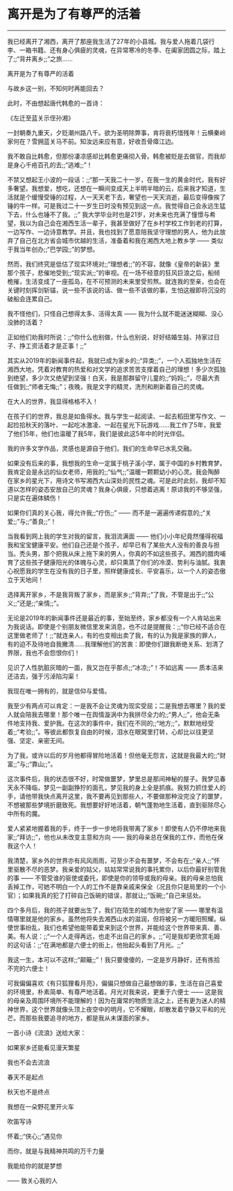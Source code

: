 # 离开是为了有尊严的活着

----

我已经离开了湘西，离开了那座我生活了27年的小县城。我与爱人拖着几袋行李、一箱书籍、还有身心俱疲的灵魂，在异常寒冷的冬季、在阖家团圆之际，踏上了;;“背井离乡;;”之旅……

离开是为了有尊严的活着

与故乡这一别，不知何时再能回去？

此时，不由想起唐代韩愈的一首诗：

《左迁至蓝关示侄孙湘》

一封朝奏九重天，夕贬潮州路八千。欲为圣明除弊事，肯将衰朽惜残年！云横秦岭家何在？雪拥蓝关马不前。知汝远来应有意，好收吾骨瘴江边。

我不敢自比韩愈，但那份凄凉感却比韩愈更痛彻入骨。韩愈被贬是去做官，而我却是身心千疮百孔的去;;“逃难;;”！

不禁又想起王小波的一段话：;;“那一天我二十一岁，在我一生的黄金时代，我有好多奢望。我想爱，想吃，还想在一瞬间变成天上半明半暗的云，后来我才知道，生活就是个缓慢受锤的过程，人一天天老下去，奢望也一天天消逝，最后变得像挨了锤的牛一样。可是我过二十一岁生日时没有预见到这一点。我觉得自己会永远生猛下去，什么也锤不了我。;;”
我大学毕业时也是21岁，对未来也充满了憧憬与希望，我以为自己会在湘西生活一辈子，我甚至做好了在乡村学校工作到老的打算，一边写作、一边诗意教学。并且，我也找到了愿意陪我坚守理想的男人，他为此放弃了自己在北方省会城市优越的生活，准备着和我在湘西大地上教乡学 —— 类似于我当年创办;;“巴学园;;”的梦想。

然而，我们终究是低估了现实环境对;;“理想者;;”的不容，就像《皇帝的新装》里那个孩子，悲催地受到;;“现实派;;”的审视。在一场不经意的狂风巨浪之后，船倾桅摧，生活变成了一座孤岛，在不可预测的未来里受煎熬。就连我的至亲，也会在关键时刻挥剑斩锚，说一些不该说的话、做一些不该做的事，生怕这艘即将沉没的破船会连累自己。

我不怪他们，只怪自己想得太多、活得太真 —— 我为什么就不能迷迷糊糊、没心没肺的活着？

正如他们劝我时所说：;;“你什么也别做，什么也别说，好好结婚生娃、持家过日子、挣工资活着才是正事！;;”

其实从2019年的新闻事件起，我就已成为家乡的;;“异类;;”，一个人孤独地生活在湘西大地，凭着对教育的热爱和对文学的追求苦苦支撑着自己的理想！多少次孤独到绝望，多少次又绝望到坚强！白天，我是那群留守儿童的;;“妈妈;;”，尽最大责任做到;;“师者无悔;;”；夜晚，我是文字的精灵，洗剂和刷新着自己的灵魂。

在大人的世界，我显得格格不入！

在孩子们的世界，我总是如鱼得水。我与学生一起阅读、一起去稻田里写作文、一起捡拾秋天的落叶、一起吃冰激凌、一起在星光下玩游戏……我工作了5年，我爱了他们5年，他们也温暖了我5年，我们是彼此这5年中的时光伴侣。

我的许多文学作品，灵感也是源自于他们，我们的生命早已水乳交融。

如果没有后来的事，我想我的生命一定属于桃子溪小学，属于中国的乡村教育梦。我肯定会是永远的仙女老师，用我的;;“仙气;;”温暖一颗颗幼小的心灵。我会陶醉在家乡的星光下，用诗文书写湘西大山深处的民性之魂。可是此时此刻，我却不知道以怎样的姿态安放自己的灵魂？我身心俱疲，只想着逃离！原谅我的不够坚强，只是实在遍体鳞伤！

如果你们真的关心我，得允许我;;“疗伤;;” —— 而不是一遍遍传递假意的;;“关爱;;”与;;“善良;;”！

当我看到网上我的学生对我的留言，我泪流满面 —— 他们小小年纪竟然懂得祝福我和宝宝健康平安。他们自己还是个孩子，却早已有了某些大人没有的善良与担当。秃头男，那个把我从床上拖下来的男人，你真的不如这些孩子。湘西的腊肉哺育了这些孩子健康阳光的体魄与心灵，却只熏蒸了你们的冷漠、势利与油腻。我衷心祝愿我的学生在没有我的日子里，照样健康成长、平安喜乐，以一个人的姿态傲立于天地间！

选择离开家乡，不是我背叛了家乡，而是家乡;;“背弃;;”了我，不管是出于;;“公义;;”还是;;“亲情;;”。

无论是2019年的新闻事件还是最近的事，至始至终，家乡都没有一个人肯站出来为我说话。即使是个别朋友微信里发来消息，也不过是提醒我：;;“你已经不适合在这里做老师了！;;”就连亲人，有的也变相出卖了我，有的认为我是家族的罪人，有的迫不及待地自我撇清……我理解他们的苦衷：即使你们跟我断绝关系、划清了界限，我也不会怨恨你们！

见识了人性肮脏灰暗的一面，我又岂在乎那点;;“冰凉;;”！不如远离 —— 质本洁来还洁去，强于污淖陷沟渠！

我现在唯一拥有的，就是信仰与爱情。

我至少有两点可以肯定：一是我不会让灵魂为现实受屈；二是我想去哪里？我的爱人就会陪我去哪里！那个唯一在舆情漩涡中为我拼尽全力的;;“男人;;”，他会无条件地支持我、爱护我。在这次的事件中，我们在不同的;;“地方;;”，默默地经受着;;“考验;;”。等彼此都恢复自由的时候，泪水在眼窝里打转，心却比以往更坚强、坚定、亲密无间。

为了我，或许以后的岁月他都得冒险地活着！但他毫无怨言，这就是我最大的;;“财富;;”与;;“靠山;;”。

这次事件后，我的状态很不好，时常做噩梦，梦里总是那间神秘的屋子。我梦见春天永不降临，梦见一副副狰狞的面孔，梦见我的身上全是抓痕。我努力抓住爱人的手，请他带我快点离开这里，我不要再见到那些人，不要做那种没完没了的噩梦，不想被那些梦境折磨致死。我想要好好地活着，朝气蓬勃地生活着，直到驱除尽心中所有的魔。

爱人紧紧地握着我的手，终于一步一步地将我带离了家乡！即使有人仍不停地来我家;;“拜访;;”，他也从未改变主意和方向 —— 我的母亲总在保我的工作，而他在保我这个人！

我清楚，家乡外的世界亦有风风雨雨，可至少不会有噩梦，不会有在;;“亲人;;”怀里驱散不尽的恶梦。我亲爱的姑父，姑姑常常说我的事托累你，以后你最好别管我的事 —— 不管受谁的驱使或委托，即使是你的领导或我的母亲。我的母亲总怕我丢掉工作，可她不明白一个人的工作不是靠亲戚来保全（况且你只是局里的一个小官）；如果我真的犯了打碎自己饭碗的错误，那就让;;“饭碗;;”自己来惩处。

四个多月后，我的孩子就要出生了，我们在陌生的城市为他安了家 —— 哪里有温情哪里就是他的家乡。虽然他将失去湘西山水的滋润，但将被另一方暖阳照耀。纵使世事纷乱，我们也希望他能带着爱来到这个世界，并能给这个世界带来真、善、美。有人说：;;“一个人走得再远，也走不出自己的家乡。;;”可是我却更欣赏毛姆的这句话：;;“在满地都是六便士的街上，他抬起头看到了月光。;;”

我这一生，本可以不这样;;“颠簸;;”！我只要傻傻的，一定是岁月静好，还有拣拾不完的六便士！

可我偏偏喜欢《有只狐狸看月亮》，偏偏只想做自己最想做的事，生活在自己喜爱的环境里，朴素简单、有尊严地活着。月光对我来说，更重于六便士 —— 这是我的母亲及周围环境所不能理解的！因为在庸常的物质生活之上，还有更为迷人的精神世界，这个世界就像头顶上夜空中的明月，它不耀眼，却散发着宁静又平和的光芒。而那些我要追寻的地方，都是我从未谋面的家乡。

一首小诗《流浪》送给大家：

如果家乡还能看见漫天繁星

我也不会去流浪

春天不是起点

秋天也不是终点

我想在一朵野花里开火车

吹笛写诗

怀着;;“侠心;;”遇见你

而你，就是与我精神共鸣的万千力量

我能给你的就是梦想

 —— 致关心我的人
